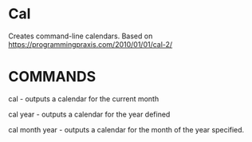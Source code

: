 # Cal
Creates command-line calendars. Based on https://programmingpraxis.com/2010/01/01/cal-2/

# COMMANDS

cal - outputs a calendar for the current month

cal year - outputs a calendar for the year defined

cal month year - outputs a calendar for the month of the year specified.
